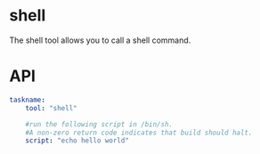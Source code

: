 # shell

The shell tool allows you to call a shell command.

# API

```yaml
taskname:
    tool: "shell"

    #run the following script in /bin/sh.
    #A non-zero return code indicates that build should halt.
    script: "echo hello world"
```
